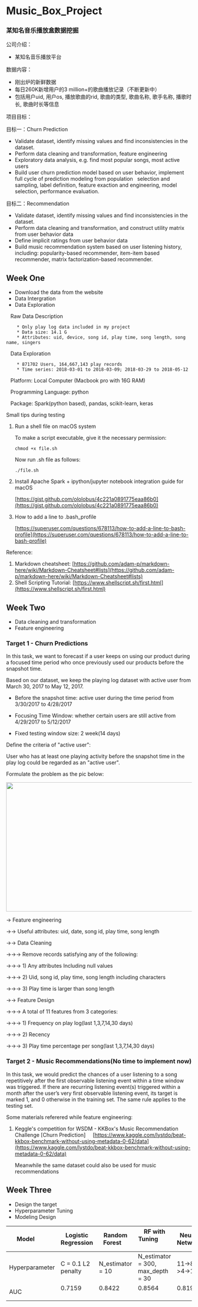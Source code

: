 # Music_Box_Project

### 某知名音乐播放盒数据挖掘

公司介绍：
* 某知名音乐播放平台

数据内容：
* 刚出炉的新鲜数据
* 每日260K新增用户的3 million+的歌曲播放记录（不断更新中）
* 包括用户uid, 用户os, 播放歌曲的rid, 歌曲的类型, 歌曲名称, 歌手名称, 播歌时长, 歌曲时长等信息

项目目标：

目标一：Churn Prediction
* Validate dataset, identify missing values and find inconsistencies in the dataset.
* Perform data cleaning and transformation, feature engineering
* Exploratory data analysis, e.g. find most popular songs, most active users
* Build user churn prediction model based on user behavior, implement full cycle of prediction modeling from population   selection and sampling, label definition, feature exaction and engineering, model selection, performance evaluation.


目标二：Recommendation
* Validate dataset, identify missing values and find inconsistencies in the dataset.
* Perform data cleaning and transformation, and construct utility matrix from user behavior data
* Define implicit ratings from user behavior data
* Build music recommendation system based on user listening history, including: popularity-based recommender, item-item based recommender, matrix factorization-based recommender.

## Week One

* Download the data from the website
* Data Intergration 
* Data Exploration


    Raw Data Description

        * Only play log data included in my project
        * Data size: 14.1 G
        * Attributes: uid, device, song id, play time, song length, song name, singers

    Data Exploration
    
        * 871702 Users, 164,667,143 play records
        * Time series: 2018-03-01 to 2018-03-09; 2018-03-29 to 2018-05-12

    Platform: Local Computer (Macbook pro with 16G RAM)
    
    Programming Language: python
    
    Package: Spark(python based), pandas, scikit-learn, keras

Small tips during testing

1. Run a shell file on macOS system

    To make a script executable, give it the necessary permission:

    `chmod +x file.sh`

    Now run .sh file as follows:

    `./file.sh`
2. Install Apache Spark + ipython/jupyter notebook integration guide for macOS

    [https://gist.github.com/ololobus/4c221a0891775eaa86b0](https://gist.github.com/ololobus/4c221a0891775eaa86b0)

3. How to add a line to .bash_profile

    [https://superuser.com/questions/678113/how-to-add-a-line-to-bash-profile](https://superuser.com/questions/678113/how-to-add-a-line-to-bash-profile)

Reference:
1. Markdown cheatsheet: [https://github.com/adam-p/markdown-here/wiki/Markdown-Cheatsheet#lists](https://github.com/adam-p/markdown-here/wiki/Markdown-Cheatsheet#lists)
2. Shell Scripting Tutorial: [https://www.shellscript.sh/first.html](https://www.shellscript.sh/first.html)

## Week Two

* Data cleaning and transformation
* Feature engineering

### Target 1 - Churn Predictions

In this task, we want to forecast if a user keeps on using our product during a focused time period who once previously used our products before the snapshot time.

Based on our dataset, we keep the playing log dataset with active user from March 30, 2017 to May 12, 2017.

*  Before the snapshot time: active user during the time period from 3/30/2017 to 4/28/2017

*  Focusing Time Window:  whether certain users are still active from 4/29/2017 to 5/12/2017
    
*  Fixed testing window size: 2 week(14 days)

Define the criteria of "active user":

User who has at least one playing activity before the snapshot time in the play log could be regarded as an "active user".

Formulate the problem as the pic below:

<p align="center">
  <img src="https://github.com/yxg383/Music_Box_Project/blob/master/pic/scheme.png" width="550" height="350" />
</p>

-> Feature engineering

->-> Useful attributes: uid, date, song id, play time, song length

->-> Data Cleaning

->->-> Remove records satisfying any of the following:

->->-> 1) Any attributes Including null values

->->-> 2) Uid, song id, play time, song length including characters

->->-> 3) Play time is larger than song length
   
->-> Feature Design



->->-> A total of 11 features from 3 categories:   

->->-> 1) Frequency on play log(last 1,3,7,14,30 days)     
 
->->-> 2) Recency     
 
->->-> 3) Play time percentage per song(last 1,3,7,14,30 days)

### Target 2 - Music Recommendations(No time to implement now)

In this task, we would predict the chances of a user listening to a song repetitively after the first observable listening event within a time window was triggered. If there are recurring listening event(s) triggered within a month after the user’s very first observable listening event, its target is marked 1, and 0 otherwise in the training set. The same rule applies to the testing set.

Some materials referered while feature engineering:

1. Keggle's competition for WSDM - KKBox's Music Recommendation Challenge [Churn Prediction]
    
    [https://www.kaggle.com/lystdo/beat-kkbox-benchmark-without-using-metadata-0-62/data](https://www.kaggle.com/lystdo/beat-kkbox-benchmark-without-using-metadata-0-62/data)
    
    Meanwhile the same dataset could also be used for music recommendations

## Week Three

* Design the target
* Hyperparameter Tuning
* Modeling Design

| Model          | Logistic Regression | Random Forest      | RF with Tuning                    | Neural Network |
| -------------- | ------------------- | ------------------ | --------------------------------- | -------------- |
| Hyperparameter | C = 0.1 L2 penalty  | N_estimator = 10   | N_estimator = 300, max_depth = 30 | 11->8->4->1    |                                                          
| AUC            | 0.7159              | 0.8422             | 0.8564                            | 0.8198         |

